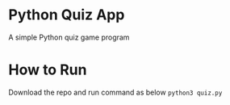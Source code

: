 # Python Quiz App
A simple Python quiz game program

# How to Run
Download the repo and run command as below
`python3 quiz.py`
